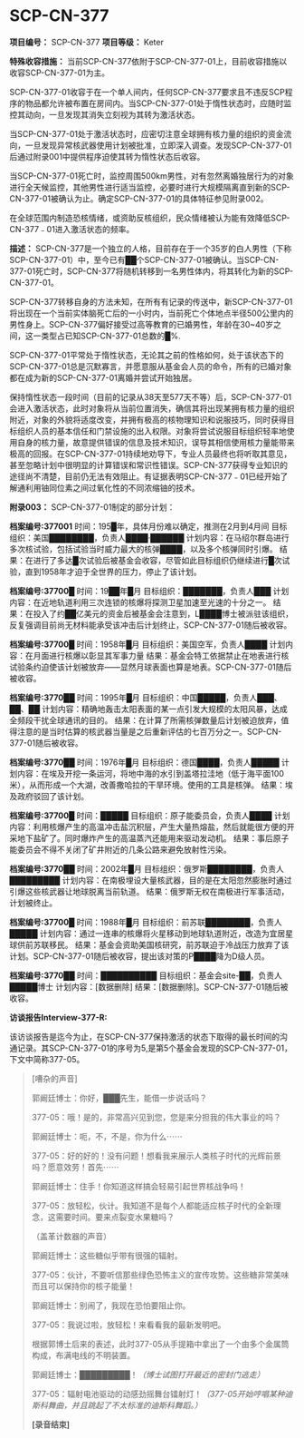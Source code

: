 # SCP-CN-377


**项目编号：** SCP-CN-377
**项目等级：** Keter

**特殊收容措施：** 当前SCP-CN-377依附于SCP-CN-377-01上，目前收容措施以收容SCP-CN-377-01为主。

SCP-CN-377-01收容于在一个单人间内，任何SCP-CN-377要求且不违反SCP程序的物品都允许被布置在房间内。当SCP-CN-377-01处于惰性状态时，应随时监控其动向，一旦发现其消失立刻视为其转为激活状态。

当SCP-CN-377-01处于激活状态时，应密切注意全球拥有核力量的组织的资金流向，一旦发现异常核武器使用计划被批准，立即深入调查。发现SCP-CN-377-01后通过附录001中提供程序迫使其转为惰性状态后收容。

当SCP-CN-377-01死亡时，监控周围500km男性，对有忽然离婚独居行为的对象进行全天候监控，其他男性进行适当监控，必要时进行大规模隔离直到新的SCP-CN-377-01被确认为止。确定SCP-CN-377-01的具体特征参见附录002。

在全球范围内制造恐核情绪，或资助反核组织，民众情绪被认为能有效降低SCP-CN-377﹣01进入激活状态的频率。

**描述：** SCP-CN-377是一个独立的人格，目前存在于一个35岁的白人男性（下称SCP-CN-377-01）中，至今已有██个SCP-CN-377-01被确认。当SCP-CN-377-01死亡时，SCP-CN-377将随机转移到一名男性体内，将其转化为新的SCP-CN-377-01。

SCP-CN-377转移自身的方法未知，在所有有记录的传送中，新SCP-CN-377-01将出现在一个当前实体脑死亡后的一小时内，当前死亡个体地点半径500公里内的男性身上。SCP-CN-377偏好接受过高等教育的已婚男性，年龄在30~40岁之间，这一类型占已知SCP-CN-377-01总数的█%.

SCP-CN-377-01平常处于惰性状态，无论其之前的性格如何，处于该状态下的SCP-CN-377-01总是沉默寡言，并愿意服从基金会人员的命令，所有的已婚对象都在成为新的SCP-CN-377-01离婚并尝试开始独居。

保持惰性状态一段时间（目前的记录从38天至577天不等）后，SCP-CN-377-01会进入激活状态，此时对象将从当前位置消失，确信其将出现某拥有核力量的组织附近，对象的外貌将适度改变，并拥有极高的核物理知识和说服技巧，同时获得目标组织人员的基本信任和门禁设施的出入权限。对象将尝试说服目标组织轻率地使用自身的核力量，故意提供错误的信息及技术知识，误导其相信使用核力量能带来极高的回报。在SCP-CN-377-01持续地劝导下，专业人员最终也将听取其意见，甚至忽略计划中很明显的计算错误和常识性错误。SCP-CN-377获得专业知识的途径尚不清楚，目前仍无法有效阻止。有证据表明SCP-CN-377﹣01已经开始了解通利用铀同位素之间过氧化性的不同浓缩铀的技术。

**附录003：** SCP-CN-377-01制定的部分计划：

**档案编号:377001** 
时间：195█年，具体月份难以确定，推测在2月到4月间
目标组织：美国████████，负责人████·██████
计划内容：在马绍尔群岛进行多次核试验，包括试验当时威力最大的核弹████，以及多个核弹同时引爆。
结果：在进行了多达█次试验后被基金会收容，尽管如此目标组织仍继续进行█次试验，直到1958年才迫于全世界的压力，停止了该计划。

**档案编号:37700█** 
时间：19██年█月
目标组织：███████，负责人███
计划内容：在近地轨道利用三次连锁的核爆将探测卫星加速至光速的十分之一。
结果：在投入了约██亿美元的资金后被基金会注意到，L████博士被派驻该组织，反复强调目前尚无材料能承受该冲击后计划终止，SCP-CN-377-01随后被收容。

**档案编号:37700█** 
时间：1958年█月
目标组织：美国空军，负责人████
计划内容：在月面进行核爆以彰显其军事力量
结果：基金会特工依据禁止在地表进行核试验条约迫使该计划被放弃——显然月球表面也算是地表。SCP-CN-377-01随后被收容。

**档案编号:3770██** 
时间：1995年█月
目标组织：中国█████，负责人███、██、██
计划内容：精确地轰击太阳表面的某一点引发大规模的太阳风暴，达成全频段干扰全球通讯的目的。
结果：在计算了所需核弹数量后计划被迫放弃，值得注意的是当时估算的核武器当量是之后重新评估的七百万分之一。SCP-CN-377-01随后被收容。

**档案编号:3770██** 
时间：1976年█月
目标组织：德国████，负责人█████
计划内容：在埃及开挖一条运河，将地中海的水引到盖塔拉洼地（低于海平面100米），从而形成一个大湖，改善撒哈拉的干旱环境。使用的工具是核弹。
结果：埃及政府驳回了该计划。

**档案编号:37700█** 
时间：█████
目标组织：原子能委员会，负责人████
计划内容：利用核爆产生的高温冲击盐沉积层，产生大量热熔盐，然后就能很方便的开采地下盐矿了。同时爆炸产生的高温蒸汽还能用来驱动发动机。
结果：事后原子能委员会不得不关闭了矿井附近的几条公路来避免放射性污染。

**档案编号:3770██** 
时间：2002年█月
目标组织：俄罗斯████████，负责人█████████
计划内容：在南极埋设大量核武器，目的是在太阳忽然膨胀时通过引爆这些核武器让地球脱离当前轨道。
结果：俄罗斯无权在南极进行军事活动，计划被终止。

**档案编号:37700█** 
时间：1988年█月
目标组织：前苏联████████，负责人█████
计划内容：通过一连串的核爆将火星移动到地球轨道附近，改造为宜居星球供前苏联移民。
结果：基金会资助美国核研究，前苏联迫于冷战压力放弃了该计划。SCP-CN-377-01随后被收容，提出该对策的P████降为D级人员。

**档案编号:3770██** 
时间：██████████
目标组织：基金会site-██，负责人█████博士
计划内容：[数据删除]
结果：[数据删除]。SCP-CN-377-01随后被收容。

**访谈报告Interview-377-R:** 

该访谈报告是迄今为止，在SCP-CN-377保持激活的状态下取得的最长时间的沟通记录。其SCP-CN-377-01的序号为5,是第5个基金会发现的SCP-CN-377-01，下文中简称377-05。


> [嘈杂的声音]
> 
> 郭阚廷博士：你好，███先生，能借一步说话吗？
> 
> 377-05：哦！是的，非常高兴见到您，您是来分担我的伟大事业的吗？
> 
> 郭阚廷博士：呃，不，不是，你为什么⋯⋯
> 
> 377-05：好的好的！没有问题！想看我来展示人类核子时代的光辉前景吗？愿意效劳！首先⋯⋯
> 
> 郭阚廷博士：住手！你知道这样搞会轻易引起世界核战争吗！
> 
> 377-05：放轻松，伙计。我知道不是每个人都能适应核子时代的全新理念，这需要时间。要来点裂变水果糖吗？
> 
> （盖革计数器的声音）
> 
> 郭阚廷博士：这些糖似乎带有很强的辐射。
> 
> 377-05：伙计，不要听信那些绿色恐怖主义的宣传攻势。这些糖非常美味而且可以保持你的核子能量！
> 
> 郭阚廷博士：别闹了，我现在恐怕要阻止你。
> 
> 377-05：我说过啦，放轻松！来看看我的最新发明吧。
> 
> 根据郭博士后来的表述，此时377-05从手提箱中拿出了一个由多个金属筒构成，布满电线的不明装置。
> 
> 郭阚廷博士：█████████！*（博士试图打开最近的密封门逃走）* 
> 
> 377-05：辐射电池驱动的动感劲摇舞台镭射灯！*（377-05开始哼唱某种迪斯科舞曲，并且跳起了不太标准的迪斯科舞蹈。）* 
> 
> **[录音结束]** 
> 


